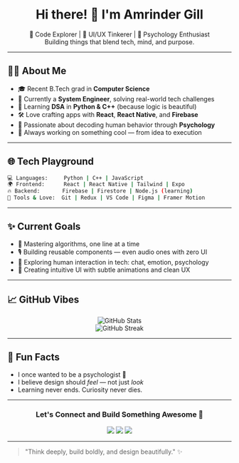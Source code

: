 <h1 align="center">Hi there! 👋 I'm Amrinder Gill</h1>

<p align="center">
  🚀 Code Explorer | 🎨 UI/UX Tinkerer | 🧠 Psychology Enthusiast <br>
  Building things that blend tech, mind, and purpose.
</p>

---

## 🧑‍💻 About Me

- 🎓 Recent B.Tech grad in **Computer Science**
- 💼 Currently a **System Engineer**, solving real-world tech challenges
- 🧠 Learning **DSA** in **Python & C++** (because logic is beautiful)
- 🛠️ Love crafting apps with **React**, **React Native**, and **Firebase**
- 🧩 Passionate about decoding human behavior through **Psychology**
- 🎯 Always working on something cool — from idea to execution

---

## 🌐 Tech Playground

```bash
💻 Languages:     Python | C++ | JavaScript
🌍 Frontend:      React | React Native | Tailwind | Expo
🔥 Backend:       Firebase | Firestore | Node.js (learning)
🧰 Tools & Love:  Git | Redux | VS Code | Figma | Framer Motion
```

---

## ✨ Current Goals

- 📘 Mastering algorithms, one line at a time
- 🎙️ Building reusable components — even audio ones with zero UI
- 💬 Exploring human interaction in tech: chat, emotion, psychology
- 🌱 Creating intuitive UI with subtle animations and clean UX

---

## 📈 GitHub Vibes

<p align="center">
  <img src="https://github-readme-stats.vercel.app/api?username=Amrindergill666&show_icons=true&theme=radical" alt="GitHub Stats" />
  <br />
  <img src="https://github-readme-streak-stats.herokuapp.com?user=Amrindergill666&theme=radical" alt="GitHub Streak" />
</p>

---

## 🧠 Fun Facts

- I once wanted to be a psychologist 👀
- I believe design should *feel* — not just *look*
- Learning never ends. Curiosity never dies.

---

<h3 align="center">Let's Connect and Build Something Awesome 🤝</h3>

<p align="center">
  <a href="https://www.linkedin.com/in/amrinder-gill-32527b288"><img src="https://img.shields.io/badge/LinkedIn-blue?logo=linkedin&style=for-the-badge" /></a>
  <a href="mailto:gillamrinder733@example.com"><img src="https://img.shields.io/badge/Gmail-D14836?logo=gmail&style=for-the-badge&logoColor=white" /></a>
  <a href="https://berserk.ninja/"><img src="https://img.shields.io/badge/Website-111?logo=vercel&style=for-the-badge" /></a>
</p>
</p>

---

> "Think deeply, build boldly, and design beautifully." ✨
